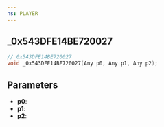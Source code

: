 ```yaml
---
ns: PLAYER
---
```

## _0x543DFE14BE720027

```c
// 0x543DFE14BE720027
void _0x543DFE14BE720027(Any p0, Any p1, Any p2);
```

## Parameters
* **p0**:
* **p1**:
* **p2**:

